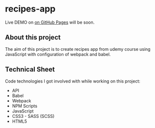 # recipes-app  

Live DEMO on [on GitHub Pages]() will be soon.  

## About this project  

The aim of this project is to create recipes app from udemy course using JavaScript with configuration of webpack and babel.  

## Technical Sheet  

Code technologies I got involved with while working on this project:  
- API
- Babel
- Webpack
- NPM Scripts
- JavaScript  
- CSS3 - SASS (SCSS)  
- HTML5  